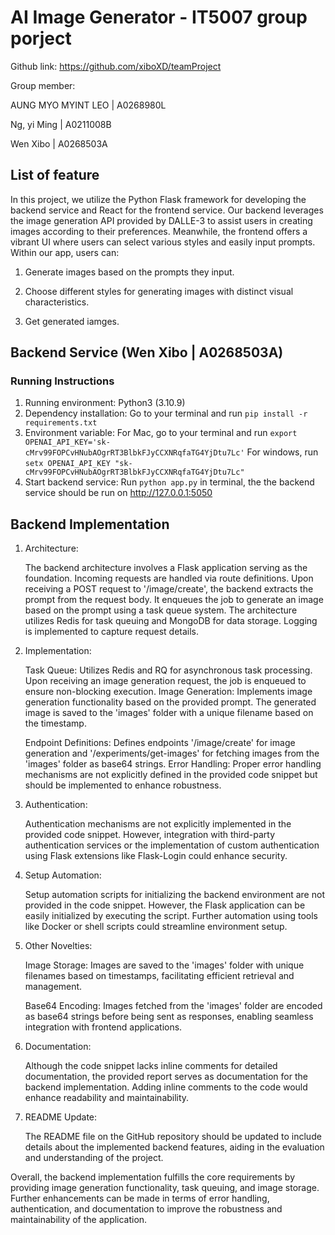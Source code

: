 # AI Image Generator - IT5007 group porject

Github link: https://github.com/xiboXD/teamProject

Group member:

AUNG MYO MYINT LEO | A0268980L

Ng, yi Ming | A0211008B

Wen Xibo | A0268503A

## List of feature


In this project, we utilize the Python Flask framework for developing the backend service and React for the frontend service. Our backend leverages the image generation API provided by DALLE-3 to assist users in creating images according to their preferences. Meanwhile, the frontend offers a vibrant UI where users can select various styles and easily input prompts. Within our app, users can:

1. Generate images based on the prompts they input.

2. Choose different styles for generating images with distinct visual characteristics.

3. Get generated iamges.

## Backend Service (Wen Xibo | A0268503A)

### Running Instructions

1. Running environment: Python3 (3.10.9)
2. Dependency installation: Go to your terminal and run `pip install -r requirements.txt`
3. Environment variable: For Mac, go to your terminal and run `export OPENAI_API_KEY='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'` For windows, run `setx OPENAI_API_KEY "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"
`
4. Start backend service: Run `python app.py` in terminal, the the backend service should be run on http://127.0.0.1:5050

## Backend Implementation

1. Architecture:

    The backend architecture involves a Flask application serving as the foundation. Incoming requests are handled via route definitions. Upon receiving a POST request to '/image/create', the backend extracts the prompt from the request body. It enqueues the job to generate an image based on the prompt using a task queue system. The architecture utilizes Redis for task queuing and MongoDB for data storage. Logging is implemented to capture request details.

2. Implementation:

    Task Queue: Utilizes Redis and RQ for asynchronous task processing. Upon receiving an image generation request, the job is enqueued to ensure non-blocking execution.
    Image Generation: Implements image generation functionality based on the provided prompt. The generated image is saved to the 'images' folder with a unique filename based on the timestamp.

    Endpoint Definitions: Defines endpoints '/image/create' for image generation and '/experiments/get-images' for fetching images from the 'images' folder as base64 strings.
    Error Handling: Proper error handling mechanisms are not explicitly defined in the provided code snippet but should be implemented to enhance robustness.

3. Authentication:

    Authentication mechanisms are not explicitly implemented in the provided code snippet. However, integration with third-party authentication services or the implementation of custom authentication using Flask extensions like Flask-Login could enhance security.

4. Setup Automation:

    Setup automation scripts for initializing the backend environment are not provided in the code snippet. However, the Flask application can be easily initialized by executing the script. Further automation using tools like Docker or shell scripts could streamline environment setup.

5. Other Novelties:

    Image Storage: Images are saved to the 'images' folder with unique filenames based on timestamps, facilitating efficient retrieval and management.

    Base64 Encoding: Images fetched from the 'images' folder are encoded as base64 strings before being sent as responses, enabling seamless integration with frontend applications.

6. Documentation:

    Although the code snippet lacks inline comments for detailed documentation, the provided report serves as documentation for the backend implementation. Adding inline comments to the code would enhance readability and maintainability.

7. README Update:

    The README file on the GitHub repository should be updated to include details about the implemented backend features, aiding in the evaluation and understanding of the project.

Overall, the backend implementation fulfills the core requirements by providing image generation functionality, task queuing, and image storage. Further enhancements can be made in terms of error handling, authentication, and documentation to improve the robustness and maintainability of the application.
